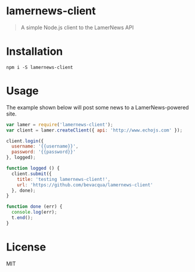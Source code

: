 # lamernews-client

> A simple Node.js client to the LamerNews API

# Installation

```shell
npm i -S lamernews-client
```

# Usage

The example shown below will post some news to a LamerNews-powered site.

```js
var lamer = require('lamernews-client');
var client = lamer.createClient({ api: 'http://www.echojs.com' });

client.login({
  username: '{{username}}',
  password: '{{password}}'
}, logged);

function logged () {
  client.submit({
    title: 'testing lamernews-client!',
    url: 'https://github.com/bevacqua/lamernews-client'
  }, done);
}

function done (err) {
  console.log(err);
  t.end();
}
```

# License

MIT
